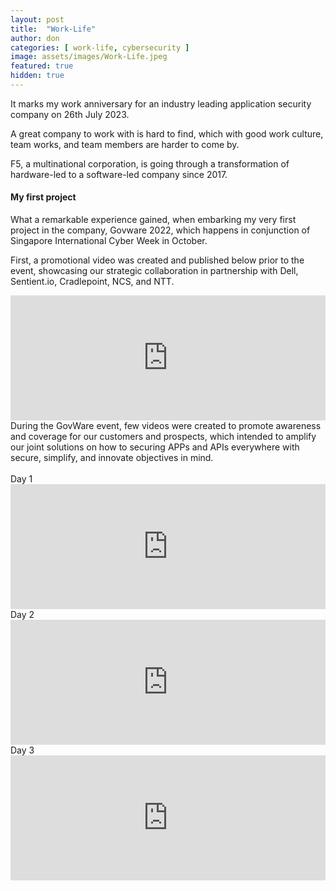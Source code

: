 ```yaml
---
layout: post
title:  "Work-Life"
author: don
categories: [ work-life, cybersecurity ]
image: assets/images/Work-Life.jpeg
featured: true
hidden: true
---
```


It marks my work anniversary for an industry leading application security company on 26th July 2023.

A great company to work with is hard to find, which with good work culture, team works, and team members are harder to come by. 

<span class="spoiler">F5, a multinational corporation,</span> is going through a transformation of hardware-led to a software-led company since 2017.

#### My first project

What a remarkable experience gained, when embarking my very first project in the company, Govware 2022, which happens in conjunction of Singapore International Cyber Week in October.

First, a promotional video was created and published below prior to the event, showcasing our strategic collaboration in partnership with <span class="spoiler">Dell, Sentient.io, Cradlepoint, NCS, and NTT</span>.
<iframe style="width:100%;" height="200" src="https://www.youtube.com/watch?v=p1g9MtzLCOI" frameborder="0" allowfullscreen></iframe>
<br>
During the GovWare event, few videos were created to promote awareness and coverage for our customers and prospects, which intended to amplify our joint solutions on how to securing APPs and APIs everywhere with secure, simplify, and innovate objectives in mind.<br>
<br>Day 1
<iframe style="width:100%;" height="200" src="https://www.youtube.com/watch?v=B1oU3M5rkss" frameborder="0" allowfullscreen></iframe>
<br>Day 2
<iframe style="width:100%;" height="200" src="https://www.youtube.com/watch?v=exulaZPqUps" frameborder="0" allowfullscreen></iframe>
<br>Day 3
<iframe style="width:100%;" height="200" src="https://www.youtube.com/watch?v=URRSSNdl2xM" frameborder="0" allowfullscreen></iframe>

